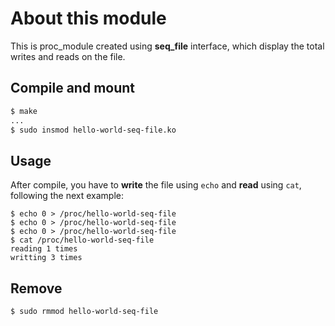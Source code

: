 # About this module
This is proc_module created using **seq_file** interface, which display the total writes and reads on the file.

## Compile and mount
```bash
$ make
...
$ sudo insmod hello-world-seq-file.ko
```

## Usage
After compile, you have to **write** the file using ``echo`` and **read** using ``cat``, following the next example:
```console
$ echo 0 > /proc/hello-world-seq-file
$ echo 0 > /proc/hello-world-seq-file
$ echo 0 > /proc/hello-world-seq-file
$ cat /proc/hello-world-seq-file
reading 1 times
writting 3 times
```

## Remove
```bash
$ sudo rmmod hello-world-seq-file
```

